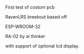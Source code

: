 First test of costom pcb

RavenLRS breekout based off

ESP-WROOM-32

RA-02 by ai thinker

with support of optional lcd display.
